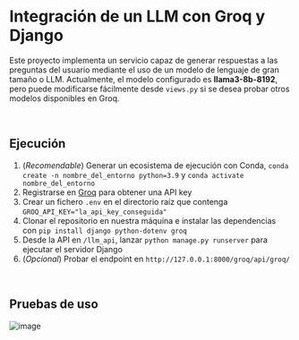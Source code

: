 # Integración de un LLM con Groq y Django

Este proyecto implementa un servicio capaz de generar respuestas a las preguntas del usuario mediante el uso de un modelo de lenguaje de gran tamaño o LLM. Actualmente, el modelo configurado es **llama3-8b-8192**, pero puede modificarse fácilmente desde `views.py` si se desea probar otros modelos disponibles en Groq.

&nbsp;

## Ejecución

1. (*Recomendable*) Generar un ecosistema de ejecución con Conda, `conda create -n nombre_del_entorno python=3.9` y `conda activate nombre_del_entorno` 
2. Registrarse en [Groq](https://console.groq.com) para obtener una API key
3. Crear un fichero `.env` en el directorio raíz que contenga `GROQ_API_KEY="la_api_key_conseguida"`
4. Clonar el repositorio en nuestra máquina e instalar las dependencias con `pip install django python-dotenv groq`
6. Desde la API en `/llm_api`, lanzar `python manage.py runserver` para ejecutar el servidor Django 
7. (*Opcional*) Probar el endpoint en `http://127.0.0.1:8000/groq/api/groq/`

&nbsp;

## Pruebas de uso

![image](https://github.com/user-attachments/assets/41403e1b-8a8f-483f-9405-62de20c24fdd)
